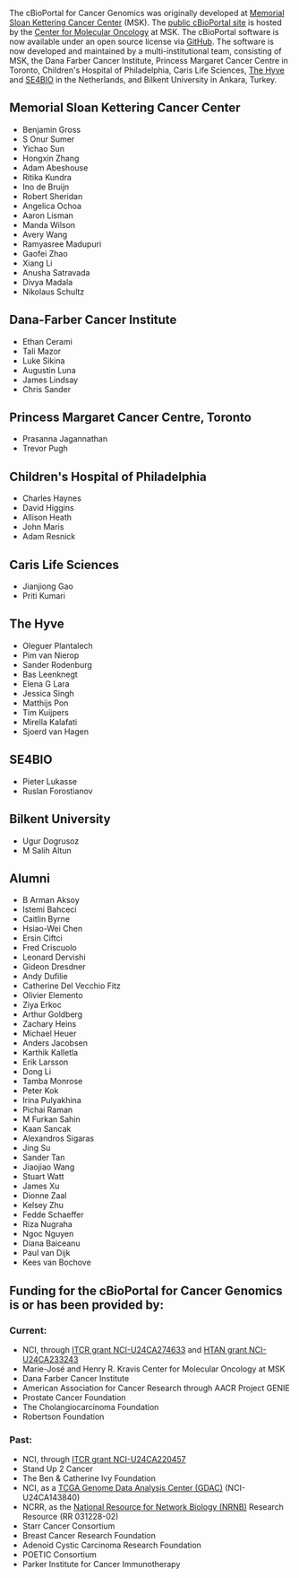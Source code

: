 The cBioPortal for Cancer Genomics was originally developed at [Memorial Sloan Kettering Cancer Center](https://www.mskcc.org/) (MSK). The [public cBioPortal site](https://www.cbioportal.org) is hosted by the [Center for Molecular Oncology](https://www.mskcc.org/research/molecular-oncology) at MSK. The cBioPortal software is now available under an open source license via [GitHub](https://github.com/cBioPortal/). The software is now developed and maintained by a multi-institutional team, consisting of MSK, the Dana Farber Cancer Institute, Princess Margaret Cancer Centre in Toronto, Children's Hospital of Philadelphia, Caris Life Sciences, [The Hyve](https://thehyve.nl) and [SE4BIO](https://www.se4.bio/) in the Netherlands, and Bilkent University in Ankara, Turkey.

## Memorial Sloan Kettering Cancer Center
* Benjamin Gross
* S Onur Sumer
* Yichao Sun
* Hongxin Zhang
* Adam Abeshouse
* Ritika Kundra
* Ino de Bruijn
* Robert Sheridan
* Angelica Ochoa
* Aaron Lisman
* Manda Wilson
* Avery Wang
* Ramyasree Madupuri
* Gaofei Zhao
* Xiang Li
* Anusha Satravada
* Divya Madala
* Nikolaus Schultz

## Dana-Farber Cancer Institute
* Ethan Cerami
* Tali Mazor
* Luke Sikina
* Augustin Luna
* James Lindsay
* Chris Sander

## Princess Margaret Cancer Centre, Toronto
* Prasanna Jagannathan
* Trevor Pugh

## Children's Hospital of Philadelphia
* Charles Haynes
* David Higgins
* Allison Heath
* John Maris
* Adam Resnick

## Caris Life Sciences
* Jianjiong Gao
* Priti Kumari

## The Hyve
* Oleguer Plantalech
* Pim van Nierop
* Sander Rodenburg
* Bas Leenknegt
* Elena G Lara
* Jessica Singh
* Matthijs Pon
* Tim Kuijpers
* Mirella Kalafati
* Sjoerd van Hagen

## SE4BIO
* Pieter Lukasse
* Ruslan Forostianov

## Bilkent University
* Ugur Dogrusoz
* M Salih Altun

## Alumni
* B Arman Aksoy
* Istemi Bahceci
* Caitlin Byrne
* Hsiao-Wei Chen
* Ersin Ciftci
* Fred Criscuolo
* Leonard Dervishi
* Gideon Dresdner
* Andy Dufilie
* Catherine Del Vecchio Fitz
* Olivier Elemento
* Ziya Erkoc
* Arthur Goldberg
* Zachary Heins
* Michael Heuer
* Anders Jacobsen
* Karthik Kalletla
* Erik Larsson
* Dong Li
* Tamba Monrose
* Peter Kok
* Irina Pulyakhina
* Pichai Raman
* M Furkan Sahin
* Kaan Sancak
* Alexandros Sigaras
* Jing Su
* Sander Tan
* Jiaojiao Wang
* Stuart Watt
* James Xu
* Dionne Zaal
* Kelsey Zhu
* Fedde Schaeffer
* Riza Nugraha
* Ngoc Nguyen
* Diana Baiceanu
* Paul van Dijk
* Kees van Bochove

## Funding for the cBioPortal for Cancer Genomics is or has been provided by:

### Current:
* NCI, through [ITCR grant NCI-U24CA274633](https://itcr.nci.nih.gov/funded-project/cbioportal-cancer-genomics) and [HTAN grant NCI-U24CA233243](https://humantumoratlas.org/)
* Marie-José and Henry R. Kravis Center for Molecular Oncology at MSK
* Dana Farber Cancer Institute
* American Association for Cancer Research through AACR Project GENIE
* Prostate Cancer Foundation
* The Cholangiocarcinoma Foundation
* Robertson Foundation

### Past:
* NCI, through [ITCR grant NCI-U24CA220457](https://itcr.nci.nih.gov/funded-project/cbioportal-cancer-genomics)
* Stand Up 2 Cancer
* The Ben & Catherine Ivy Foundation
* NCI, as a [TCGA Genome Data Analysis Center (GDAC)](https://tcga.cancer.gov/wwd/program/research_network/gdac.asp) (NCI-U24CA143840)
* NCRR, as the [National Resource for Network Biology (NRNB)](https://nrnb.org/) Research Resource (RR 031228-02)
* Starr Cancer Consortium
* Breast Cancer Research Foundation
* Adenoid Cystic Carcinoma Research Foundation
* POETIC Consortium
* Parker Institute for Cancer Immunotherapy
